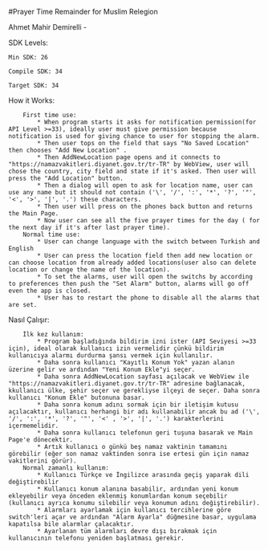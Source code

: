 #Prayer Time Remainder for Muslim Relegion

Ahmet Mahir Demirelli - 

SDK Levels:

    Min SDK: 26

    Compile SDK: 34

    Target SDK: 34

How it Works:

        First time use:
            * When program starts it asks for notification permission(for API Level >=33), ideally user must give permission because notification is used for giving chance to user for stopping the alarm.
            * Then user tops on the field that says "No Saved Location" then chooses "Add New Location" .
            * Then AddNewLocation page opens and it connects to "https://namazvakitleri.diyanet.gov.tr/tr-TR" by WebView, user will chose the country, city field and state if it's asked. Then user will press the "Add Location" button.
            * Then a dialog will open to ask for location name, user can use any name but it should not contain ('\', '/', ':', '*', '?', '"', '<', '>', '|', '.') these characters.
            * Then user will press on the phones back button and returns the Main Page.
            * Now user can see all the five prayer times for the day ( for the next day if it's after last prayer time).
        Normal time use:
            * User can change language with the switch between Turkish and English
            * User can press the location field then add new location or can choose location from already added locations(user also can delete location or change the name of the location).
            * To set the alarms, user will open the switchs by according to preferences then push the "Set Alarm" button, alarms will go off even the app is closed.
            * User has to restart the phone to disable all the alarms that are set.
Nasıl Çalışır:

        İlk kez kullanım:
            * Program başladığında bildirim izni ister (API Seviyesi >=33 için), ideal olarak kullanıcı izin vermelidir çünkü bildirim kullanıcıya alarmı durdurma şansı vermek için kullanılır.
            * Daha sonra kullanıcı "Kayıtlı Konum Yok" yazan alanın üzerine gelir ve ardından "Yeni Konum Ekle"yi seçer.
            * Daha sonra AddNewLocation sayfası açılacak ve WebView ile "https://namazvakitleri.diyanet.gov.tr/tr-TR" adresine bağlanacak, kkullanıcı ülke, şehir seçer ve gerekliyse ilçeyi de seçer. Daha sonra kullanıcı "Konum Ekle" butonuna basar.
            * Daha sonra konum adını sormak için bir iletişim kutusu açılacaktır, kullanıcı herhangi bir adı kullanabilir ancak bu ad ('\', '/', ':', '*', '?', '"', '<' , '>', '|', '.') karakterlerini içermemelidir.
            * Daha sonra kullanıcı telefonun geri tuşuna basarak ve Main Page'e dönecektir.
            * Artık kullanıcı o günkü beş namaz vaktinin tamamını görebilir (eğer son namaz vaktinden sonra ise ertesi gün için namaz vakitlerini görür).
        Normal zamanlı kullanım:
            * Kullanıcı Türkçe ve İngilizce arasında geçiş yaparak dili değiştirebilir
            * Kullanıcı konum alanına basabilir, ardından yeni konum ekleyebilir veya önceden eklenmiş konumlardan konum seçebilir (kullanıcı ayrıca konumu silebilir veya konumun adını değiştirebilir).
            * Alarmları ayarlamak için kullanıcı tercihlerine göre switch'leri açar ve ardından "Alarm Ayarla" düğmesine basar, uygulama kapatılsa bile alarmlar çalacaktır.
            * Ayarlanan tüm alarmları devre dışı bırakmak için kullanıcının telefonu yeniden başlatması gerekir.
